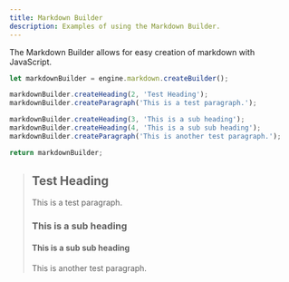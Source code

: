 ```yaml
---
title: Markdown Builder
description: Examples of using the Markdown Builder.
---
```


The Markdown Builder allows for easy creation of markdown with JavaScript.

```js
let markdownBuilder = engine.markdown.createBuilder();

markdownBuilder.createHeading(2, 'Test Heading');
markdownBuilder.createParagraph('This is a test paragraph.');

markdownBuilder.createHeading(3, 'This is a sub heading');
markdownBuilder.createHeading(4, 'This is a sub sub heading');
markdownBuilder.createParagraph('This is another test paragraph.');

return markdownBuilder;
```

> ## Test Heading
>
> This is a test paragraph.
>
> ### This is a sub heading
>
> #### This is a sub sub heading
>
> This is another test paragraph.
